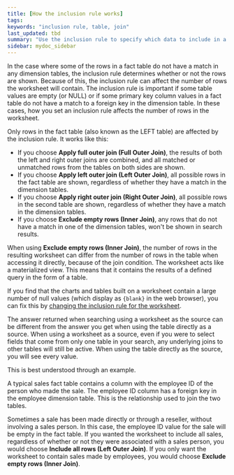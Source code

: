 ```yaml
---
title: [How the inclusion rule works]
tags:
keywords: "inclusion rule, table, join"
last_updated: tbd
summary: "Use the inclusion rule to specify which data to include in a worksheet where two or more tables are joined. If you are familiar with SQL, you might think of it as a JOIN condition."
sidebar: mydoc_sidebar
---
```

In the case where some of the rows in a fact table do not have a match in any dimension tables, the inclusion rule determines whether or not the rows are shown. Because of this, the inclusion rule can affect the number of rows the worksheet will contain.  The inclusion rule is important if some table values are empty (or NULL) or if some primary key column values in a fact table do not have a match to a foreign key in the dimension table. In these cases, how you set an inclusion rule affects the number of rows in the worksheet.

Only rows in the fact table (also known as the LEFT table) are affected by the inclusion rule. It works like this:

-   If you choose **Apply full outer join (Full Outer Join)**, the results of both the left and right outer joins are combined, and all matched or unmatched rows from the tables on both sides are shown.
-   If you choose **Apply left outer join (Left Outer Join)**, all possible rows in the fact table are shown, regardless of whether they have a match in the dimension tables.
-   If you choose **Apply right outer join (Right Outer Join)**, all possible rows in the second table are shown, regardless of whether they have a match in the dimension tables.
-   If you choose **Exclude empty rows (Inner Join)**, any rows that do not have a match in one of the dimension tables, won't be shown in search results.

When using **Exclude empty rows (Inner Join)**, the number of rows in the resulting worksheet can differ from the number of rows in the table when accessing it directly, because of the join condition. The worksheet acts like a materialized view. This means that it contains the results of a defined query in the form of a table.

If you find that the charts and tables built on a worksheet contain a large number of null values (which display as `{blank}` in the web browser), you can fix this by [changing the inclusion rule for the worksheet](change_inclusion_rule.html#).

The answer returned when searching using a worksheet as the source can be different from the answer you get when using the table directly as a source. When using a worksheet as a source, even if you were to select fields that come from only one table in your search, any underlying joins to other tables will still be active. When using the table directly as the source, you will see every value.

This is best understood through an example.

A typical sales fact table contains a column with the employee ID of the person who made the sale. The employee ID column has a foreign key in the employee dimension table. This is the relationship used to join the two tables.

Sometimes a sale has been made directly or through a reseller, without involving a sales person. In this case, the employee ID value for the sale will be empty in the fact table. If you wanted the worksheet to include all sales, regardless of whether or not they were associated with a sales person, you would choose **Include all rows (Left Outer Join)**. If you only want the worksheet to contain sales made by employees, you would choose **Exclude empty rows (Inner Join)**.
